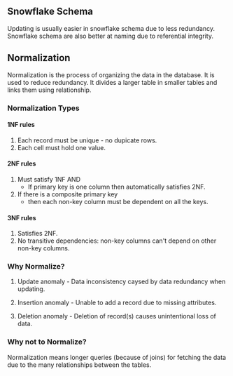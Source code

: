 ## Snowflake Schema

Updating is usually easier in snowflake schema due to less redundancy. Snowflake schema are also better at naming due to referential integrity.

## Normalization

Normalization is the process of organizing the data in the database. It is used to reduce redundancy. It divides a larger table in smaller tables and links them using relationship.

### Normalization Types

#### 1NF rules

1. Each record must be unique - no dupicate rows.
2. Each cell must hold one value.

#### 2NF rules

1. Must satisfy 1NF AND
    - If primary key is one column then automatically satisfies 2NF.
2. If there is a composite primary key
    - then each non-key column must be dependent on all the keys.

#### 3NF rules

1. Satisfies 2NF.
2. No transitive dependencies: non-key columns can't depend on other non-key columns.

### Why Normalize?

1. Update anomaly - Data inconsistency caysed by data redundancy when updating.

2. Insertion anomaly - Unable to add a record due to missing attributes.

3. Deletion anomaly - Deletion of record(s) causes unintentional loss of data.

### Why not to Normalize?

Normalization means longer queries (because of joins) for fetching the data due to the many relationships between the tables.
